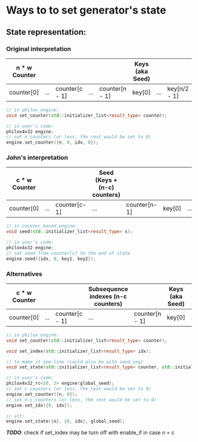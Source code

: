 # Ways to to set generator's state

## State representation:

### Original interpretation

| n * w Counter |             |            |            |            | Keys (aka Seed)   |            |            |
| ---------- | ----------- |----------- |----------- |----------- |----------- |----------- |----------- |
| counter[0] | ...         | counter[c - 1] | ...        | counter[n - 1] | key[0]     | ...        | key[n/2 - 1]     |

```cpp
// in philox_engine:
void set_counter(std::initializer_list<result_type> counter);

// in user's code:
philox4x32 engine;
// set n counters (or less, the rest would be set to 0)
engine.set_counter({n, 0, idx, 0});
```

### John's interpretation

| c * w Counter |             |            | Seed (Keys + (n-c) counters) |            |          |            |            |
| ---------- | ----------- |----------- |----------- |----------- |----------- |----------- |----------- |
| counter[0] | ...         | counter[c-1] | ...        | counter[n-1] | key[0]     | ...        | key[n/2 - 1]     |

```cpp
// in counter_based_engine:
void seed(std::initializer_list<result_type> s);

// in user's code:
philox4x32 engine;
// set seed from counter[c] to the end of state
engine.seed({idx, 0, key1, key2});
```

### Alternatives

| c * w Counter |             |            | Subsequence indexes (n-c counters) |            | Keys (aka Seed) |            |            |
| ---------- | ----------- |----------- |----------- |----------- |----------- |----------- |----------- |
| counter[0] | ...         | counter[c - 1] | ...        | counter[n - 1] | key[0]     | ...        | key[n/2 - 1]     |

```cpp
// in philox_engine:
void set_counter(std::initializer_list<result_type> counter);

void set_index(std::initializer_list<result_type> idx);

// to make it one-line (could also be with seed_seq)
void set_state(std::initializer_list<result_type> counter, std::initializer_list<result_type> idx, result_type seed);

// in user's code:
philox4x32_rc<10, 2> engine(global_seed);
// set c counters (or less, the rest would be set to 0)
engine.set_counter({n, 0});
// set n-c counters (or less, the rest would be set to 0)
engine.set_idx({0, idx});

// alt:
engine.set_state({n}, {0, idx}, global_seed);
```

**_TODO_**: check if set_index may be turn off with enable_if in case n = c